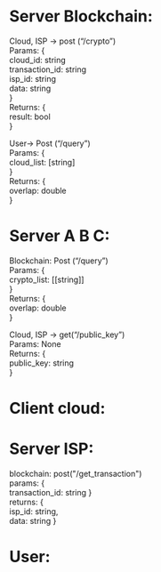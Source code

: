 # Server Blockchain: 
Cloud, ISP -> post (“/crypto”)   
Params: {  
		cloud_id: string  
		transaction_id: string  
		isp_id: string  
		data: string  
}  
Returns: {  
		result: bool   
}  
  
User-> Post (“/query”)  
Params: {  
		cloud_list: [string]  
}  
Returns: {  
		overlap: double  
}  
  
# Server A B C:   
Blockchain: Post (“/query”)  
Params: {  
	crypto_list: [[string]]  
}  
Returns: {  
	overlap: double  
}  
  
Cloud, ISP -> get(“/public_key”)  
Params: None  
Returns: {  
	public_key: string  
}  
  
# Client cloud: 

# Server ISP: 
blockchain: post("/get_transaction")  
params: {  
	transaction_id: string
}  
returns: {  
	isp_id: string,    
	data: string
}
# User: 
